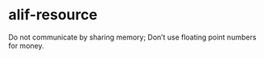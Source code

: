 # alif-resource

 Do not communicate by sharing memory;
 Don’t use floating point numbers for money.
 
